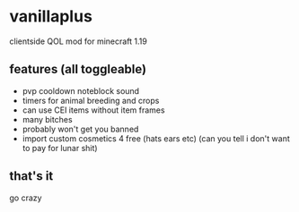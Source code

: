 # vanillaplus
clientside QOL mod for minecraft 1.19

## features (all toggleable)
- pvp cooldown noteblock sound
- timers for animal breeding and crops
- can use CEI items without item frames
- many bitches
- probably won't get you banned
- import custom cosmetics 4 free (hats ears etc) (can you tell i don't want to pay for lunar shit)

## that's it
go crazy
